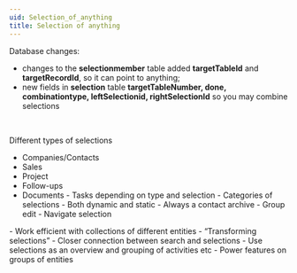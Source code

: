 ```yaml
---
uid: Selection_of_anything
title: Selection of anything
---
```


Database changes:

-   changes to the **selectionmember** table
    added **targetTableId** and **targetRecordId**, so it can point to anything;
-   new fields in **selection** table
    **targetTableNumber, done, combinationtype, leftSelectionid, rightSelectionId** so you may combine selections

 

Different types of selections

-   Companies/Contacts
-   Sales
-   Project
-   Follow-ups
-   Documents
    - Tasks depending on type and selection
    - Categories of selections
    - Both dynamic and static
    - Always a contact archive
    - Group edit
    - Navigate selection

- Work efficient with collections of different entities
- “Transforming selections”
- Closer connection between search and selections
- Use selections as an overview and grouping of activities etc
- Power features on groups of entities